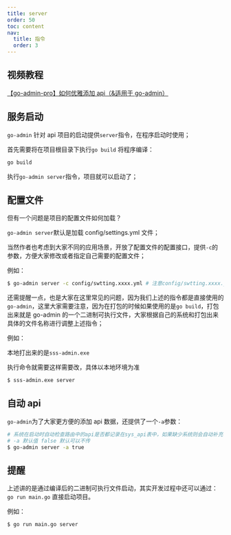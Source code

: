 ```yaml
---
title: server
order: 50
toc: content
nav:
  title: 指令
  order: 3
---
```


## 视频教程

[【go-admin-pro】如何优雅添加 api（&适用于 go-admin）](https://www.bilibili.com/video/BV1pN4y157wp?spm_id_from=333.999.0.0)

## 服务启动

`go-admin` 针对 api 项目的启动提供`server`指令，在程序启动时使用；

首先需要将在项目根目录下执行`go build` 将程序编译：

```sh
go build
```

执行`go-admin server`指令，项目就可以启动了；

## 配置文件

但有一个问题是项目的配置文件如何加载？

`go-admin server`默认是加载 config/settings.yml 文件；

当然作者也考虑到大家不同的应用场景，开放了配置文件的配置接口，提供`-c`的参数，方便大家修改或者指定自己需要的配置文件；

例如：

```sh
$ go-admin server -c config/swtting.xxxx.yml # 注意config/swtting.xxxx.yml可以根据本地的环境进行修改，修成自己的文件路径
```

还需提醒一点，也是大家在这里常见的问题，因为我们上述的指令都是直接使用的`go-admin`，这里大家需要注意，因为在打包的时候如果使用的是`go build`，打包出来就是 go-admin 的一个二进制可执行文件，大家根据自己的系统和打包出来具体的文件名称进行调整上述指令；

例如：

本地打出来的是`sss-admin.exe`

执行命令就需要这样需要改，具体以本地环境为准

```sh
$ sss-admin.exe server
```

## 自动 api

`go-admin`为了大家更方便的添加 api 数据，还提供了一个`-a`参数：

```sh
# 系统在启动时自动检查路由中的api是否都记录在sys_api表中，如果缺少系统则会自动补充
# -a 默认值 false 默认可以不传
$ go-admin server -a true
```

## 提醒

上述讲的是通过编译后的二进制可执行文件启动，其实开发过程中还可以通过：`go run main.go` 直接启动项目。

例如：

```sh
$ go run main.go server
```
